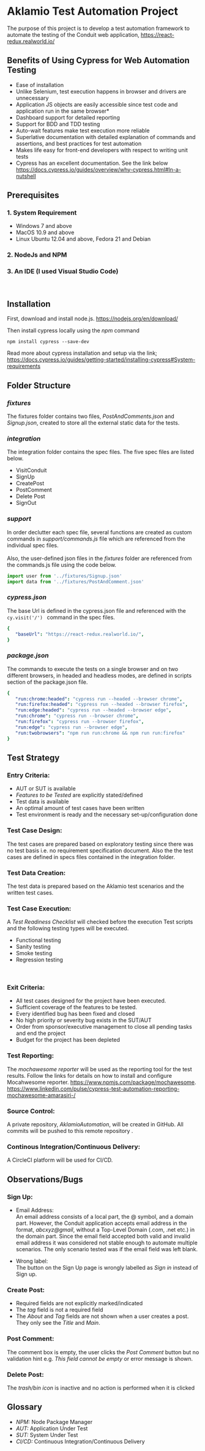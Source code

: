 # Aklamio Test Automation Project

The purpose of this project is to develop a test automation framework to automate the testing of the Conduit web application, <https://react-redux.realworld.io/>

## Benefits of Using Cypress for Web Automation Testing
* Ease of installation 
* Unlike Selenium, test execution happens in browser and drivers are unnecessary
* Application JS objects are easily accessible since test code and application run in the same browser*
* Dashboard support for detailed reporting
* Support for BDD and TDD testing
* Auto-wait features make test execution more reliable
* Superlative documentation with detailed explanation of commands and assertions, and best practices for test automation
* Makes life easy for front-end developers with respect to writing unit tests
* Cypress has an excellent documentation. See the link below 
<https://docs.cypress.io/guides/overview/why-cypress.html#In-a-nutshell>

## Prerequisites 
### 1. System Requirement
* Windows 7 and above 
* MacOS 10.9 and above
* Linux Ubuntu 12.04 and above, Fedora 21 and Debian

### 2. NodeJs and NPM
### 3. An IDE (I used Visual Studio Code) 
<br />


## Installation 
 First, download and install node.js.
<https://nodejs.org/en/download/>

Then install cypress locally using the *npm* command 
``` 
npm install cypress --save-dev
```
Read more about cypress installation and setup via the link;<br /> 
<https://docs.cypress.io/guides/getting-started/installing-cypress#System-requirements>
<br />


## Folder Structure
### *fixtures* <br />
The fixtures folder contains two files, *PostAndComments.json* and *Signup.json*, created to store all the external static data for the tests.

### *integration* <br />
The integration folder contains the spec files. The five spec files are listed below.<br />

* VisitConduit
* SignUp
* CreatePost
* PostComment
* Delete Post
* SignOut

### *support* <br /> 
In order declutter each spec file, several functions are created as custom commands in *support/commands.js* file which are referenced from the individual spec files. <br /> 
<br /> Also, the user-defined json files in the *fixtures* folder are referenced from the commands.js file using the code below.

```javascript
import user from '../fixtures/Signup.json'
import data from '../fixtures/PostAndComment.json'
```

### *cypress.json* <br /> 
The base Url is defined in the cypress.json file and referenced with the ```cy.visit('/') ``` command in the spec files.

```yaml
{
   "baseUrl": "https://react-redux.realworld.io/", 
}
```

### *package.json* <br /> 
The commands to execute the tests on a single browser and on two different browsers, in headed and headless modes, are defined in scripts section of the package.json file.

```yaml
{
   "run:chrome:headed": "cypress run --headed --browser chrome",
   "run:firefox:headed": "cypress run --headed --browser firefox",
   "run:edge:headed": "cypress run --headed --browser edge",
   "run:chrome": "cypress run --browser chrome",
   "run:firefox": "cypress run --browser firefox",
   "run:edge": "cypress run --browser edge",
   "run:twobrowsers": "npm run run:chrome && npm run run:firefox"
}
```


## Test Strategy

### Entry Criteria: <br /> 
* AUT or SUT is available
* *Features to be Tested* are explicitly stated/defined
* Test data is available
* An optimal amount of test cases have been written
* Test environment is ready and the necessary set-up/configuration done

### Test Case Design: <br /> 
The test cases are prepared based on exploratory testing since there was no test basis i.e. no requirement specification document. Also the the test cases are defined in specs files contained in the integration folder.<br />

### Test Data Creation: <br /> 
The test data is prepared based on the Aklamio test scenarios and the written test cases.<br />
 
### Test Case Execution: <br /> 
A *Test Readiness Checklist* will checked before the execution Test scripts and the following testing types will be executed.
* Functional testing
* Sanity testing
* Smoke testing
* Regression testing
 <br /> 

### Exit Criteria: <br /> 
* All test cases designed for the project have been executed.
* Sufficient coverage of the features to be tested.
* Every identified bug has been fixed and closed
* No high priority or severity bug exists in the SUT/AUT
* Order from sponsor/executive management to close all pending tasks and end the project 
* Budget for the project has been depleted

### Test Reporting: <br /> 
The *mochawesome reporter* will be used as the reporting tool for the test results. Follow the links for details on how to install and configure Mocahwesome reporter. <https://www.npmjs.com/package/mochawesome>. <br /> <https://www.linkedin.com/pulse/cypress-test-automation-reporting-mochawesome-amarasiri-/><br />

### Source Control: <br /> 
A private repository, *AklamioAutomation*, will be created in GitHub. All commits will be pushed to this remote repository .<br /> 

### Continous Integration/Continuous Delivery: <br /> 
A CircleCI platform will be used for CI/CD. <br />

## Observations/Bugs
### Sign Up:
* Email Address: <br />
An email address consists of a local part, the @ symbol, and a domain part. However, the Conduit application accepts email address in the format, *abcxyz@gmail*, without a Top-Level Domain (.com, .net etc.) in the domain part. Since the email field accepted both valid and invalid email address it was considered not stable enough to automate multiple scenarios. The only scenario tested was if the email field was left blank.<br />

* Wrong label: <br /> 
The button on the Sign Up page is wrongly labelled as *Sign in* instead of Sign up. <br /> 

### Create Post: <br/>
* Required fields are not explicitly marked/indicated
* The *tag* field is not a required field
* The *About* and *Tag* fields are not shown when a user creates a post. They only see the *Title* and *Main*.

### Post Comment: <br /> 
The comment box is empty, the user clicks the *Post Comment* button but no validation hint e.g. *This field cannot be empty* or error message is shown. 

### Delete Post: <br/>
The *trash/bin icon* is inactive and no action is performed when it is clicked 

## Glossary
* *NPM:* Node Package Manager
* *AUT:* Application Under Test
* *SUT:* System Under Test
* *CI/CD:* Continuous Integration/Continuous Delivery
